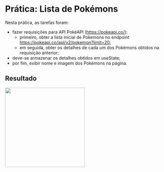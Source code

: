 # Prática: Lista de Pokémons

Nesta prática, as tarefas foram:

- fazer requisições para API PokéAPI (https://pokeapi.co/):
   * primeiro, obter a lista inicial de Pokemons no endpoint https://pokeapi.co/api/v2/pokemon?limit=20;
   * em seguida, obter os detalhes de cada um dos Pokémons obtidos na requisição anterior;
- deve-se armazenar os detalhes obtidos em useState;
- por fim, exibir nome e imagem dos Pokémons na página.

## Resultado
<img height="260em" src="https://github.com/GiovaniDamian/front-end-awari/assets/60575219/66b43dec-bb74-434f-8e3a-ed067c3b43fc"/>
